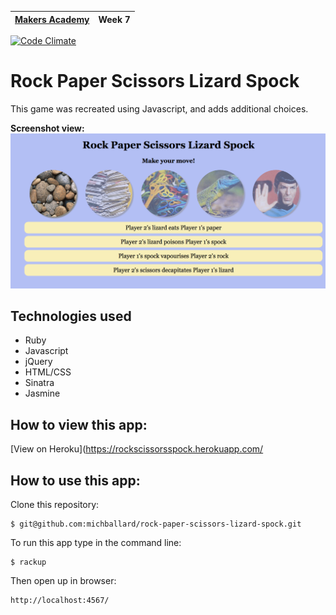 | [Makers Academy](http://www.makersacademy.com) | Week 7 | 
| ------ | ------ | 

[![Code Climate](https://codeclimate.com/github/michballard/rock-paper-scissors-lizard-spock/badges/gpa.svg)](https://codeclimate.com/github/michballard/rock-paper-scissors-lizard-spock)

Rock Paper Scissors Lizard Spock
================================

This game was recreated using Javascript, and adds additional choices.

<strong>Screenshot view:</strong>
![Screenshot](/public/images/screenshot.png)

Technologies used
-----------------
- Ruby
- Javascript
- jQuery
- HTML/CSS
- Sinatra
- Jasmine

How to view this app:
---------------------
[View on Heroku](https://rockscissorsspock.herokuapp.com/


How to use this app:
--------------------
Clone this repository:
```shell
$ git@github.com:michballard/rock-paper-scissors-lizard-spock.git
```

To run this app type in the command line:
```shell
$ rackup
```

Then open up in browser:
```
http://localhost:4567/
```
